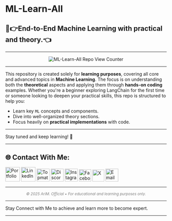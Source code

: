 # ML-Learn-All

## 🧾👉End-to-End Machine Learning with practical and theory.👈

--- 
<p align="center"><img src="https://komarev.com/ghpvc/?username=AritraOfficial&label=ML-Learn-All%20Repo%20Views&color=74a892&style=flat-square" alt="ML-Learn-All Repo View Counter" /></p>

---
This repository is created solely for **learning purposes**, covering all core and advanced topics in **Machine Learning**. The focus is on understanding both the **theoretical** aspects and applying them through **hands-on coding** examples.
Whether you're a beginner exploring LangChain for the first time or someone looking to deepen your practical skills, this repo is structured to help you:

- Learn key `ML` concepts and components.
- Dive into well-organized theory sections.
- Focus heavily on **practical implementations** with code.

---

Stay tuned and keep learning! 🚀

---

## 🌐 Contact With Me:
<a href="https://arim-official.netlify.app/"><img src="https://img.icons8.com/?size=100&id=795qk1cgVrmZ&format=png&color=000000" width="45" alt="Portfolio" /></a>
<a href="https://www.linkedin.com/in/aritramukherjeeofficial/"><img src="https://img.icons8.com/?size=100&id=13930&format=png&color=000000" width="45" alt="LinkedIn" /></a>
<a href="https://topmate.io/aritram_official/"><img src="https://topmate.io/favicon.svg" width="40" alt="Topmate" /></a>
<a href="https://discord.com/users/am_official_"><img src="https://cdn.simpleicons.org/discord/7289DA" width="40" alt="Discord" /></a>
<a href="https://www.instagram.com/aritramukherjee_official/?__pwa=1"><img src="https://raw.githubusercontent.com/rahuldkjain/github-profile-readme-generator/master/src/images/icons/Social/instagram.svg" width="40" alt="Instagram" /></a> 
<a href="https://www.facebook.com/aritra.mukherjee.35762241"><img src="https://cdn.simpleicons.org/facebook/1877F2" width="38" alt="Facebook" /></a>
<a href="https://x.com/aritramofficial"><img src="https://cdn.simpleicons.org/x/FFFFFF" width="37" alt="X" /></a>
<a href="mailto:aritra.work.official@gmail.com"><img src="https://cdn.simpleicons.org/gmail/D14634" width="40" alt="Email" /></a>

---
<p align="center" style="color:gray">
  <sub><i>© 2025 AriM. Official • For educational and learning purposes only.</i></sub>
</p>

---

Stay Connect with Me to achieve and learn more to become expert. 

---